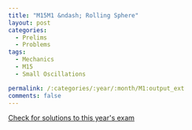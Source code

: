 ```yaml
---
title: "M15M1 &ndash; Rolling Sphere"
layout: post
categories:
  - Prelims
  - Problems
tags:
  - Mechanics
  - M15
  - Small Oscillations

permalink: /:categories/:year/:month/M1:output_ext
comments: false
---
```

<object data="2015M1M.pdf" type="application/pdf" width="100%" height="500"></object>
<div class="message"><a href='https://princetonprelim.com/prelim/35/'>Check for solutions to this year's exam</a></div>